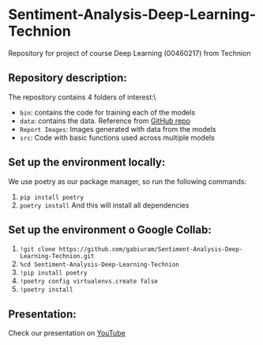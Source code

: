 # Sentiment-Analysis-Deep-Learning-Technion
Repository for project of course Deep Learning (00460217) from Technion

## Repository description:
The repository contains 4 folders of interest:\

* ```bin```: contains the code for training each of the models
* ```data```: contains the data. Reference from [GitHub repo](https://github.com/conversationai/unhealthy-conversations)
* ```Report Images```: Images generated with data from the models
* ```src```: Code with basic functions used across multiple models

## Set up the environment locally:
We use poetry as our package manager, so run the following commands:
1. ```pip install poetry```
2. ```poetry install```
And this will install all dependencies

## Set up the environment o Google Collab:
1. ```!git clone https://github.com/gabiuram/Sentiment-Analysis-Deep-Learning-Technion.git```
2. ```%cd Sentiment-Analysis-Deep-Learning-Technion```
3. ```!pip install poetry```
4. ```!poetry config virtualenvs.create false```
5. ```!poetry install```

## Presentation:
Check our presentation on [YouTube](https://www.youtube.com/watch?v=dQw4w9WgXcQ&list=RDdQw4w9WgXcQ&start_radio=1)


